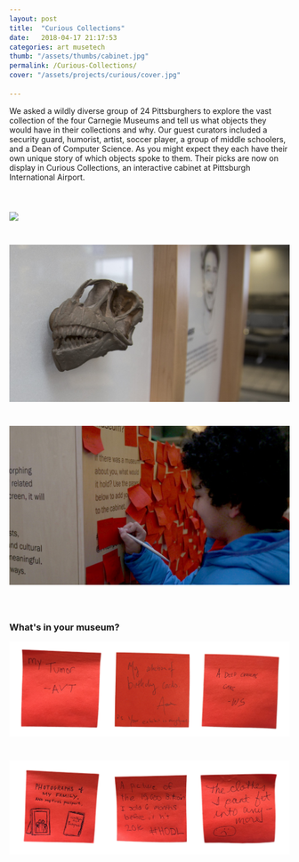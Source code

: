 ```yaml
---
layout: post
title:  "Curious Collections"
date:   2018-04-17 21:17:53
categories: art musetech
thumb: "/assets/thumbs/cabinet.jpg"
permalink: /Curious-Collections/
cover: "/assets/projects/curious/cover.jpg"

---
```


We asked a wildly diverse group of 24 Pittsburghers to explore the vast collection of the four Carnegie Museums and tell us what objects they would have in their collections and why. Our guest curators included a security guard, humorist, artist, soccer player, a group of middle schoolers, and a Dean of Computer Science. As you might expect they each have their own unique story of which objects spoke to them. Their picks are now on display in Curious Collections, an interactive cabinet at Pittsburgh International Airport.

<img  style="margin-bottom:40px; margin-top:40px;" src="/assets/projects/curious/interaction.gif" />

<img style="margin-bottom:40px;" src="/assets/projects/curious/3D_scan.jpg" />

<img style="margin-bottom:40px;" src="/assets/projects/curious/participate.jpg" />

### What's in your museum?

<img style="margin-bottom:40px;" src="/assets/projects/curious/post-it-1.png" />

<img style="margin-bottom:40px;" src="/assets/projects/curious/post-it-2.png" />
